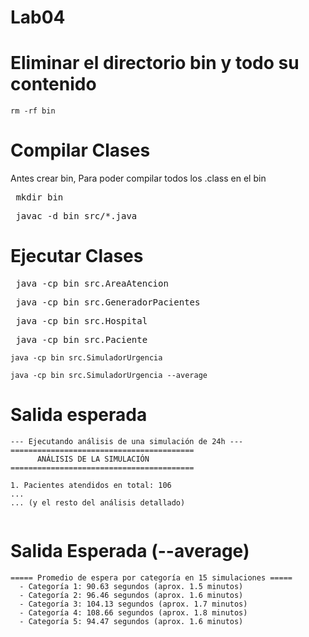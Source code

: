 # Lab04
# Eliminar el directorio bin y todo su contenido
```
rm -rf bin
```

# Compilar Clases
Antes crear bin, Para poder compilar todos los .class en el bin
<pre> mkdir bin </pre>

<pre> javac -d bin src/*.java </pre>

# Ejecutar Clases

<pre> java -cp bin src.AreaAtencion </pre>

<pre> java -cp bin src.GeneradorPacientes </pre>

<pre> java -cp bin src.Hospital </pre>

<pre> java -cp bin src.Paciente </pre>

```
java -cp bin src.SimuladorUrgencia
```
```
java -cp bin src.SimuladorUrgencia --average
```
# Salida esperada


```
--- Ejecutando análisis de una simulación de 24h ---
=========================================
      ANÁLISIS DE LA SIMULACIÓN
=========================================

1. Pacientes atendidos en total: 106
...
... (y el resto del análisis detallado)
  
```

# Salida Esperada (--average)

```
===== Promedio de espera por categoría en 15 simulaciones =====
  - Categoría 1: 90.63 segundos (aprox. 1.5 minutos)
  - Categoría 2: 96.46 segundos (aprox. 1.6 minutos)
  - Categoría 3: 104.13 segundos (aprox. 1.7 minutos)
  - Categoría 4: 108.66 segundos (aprox. 1.8 minutos)
  - Categoría 5: 94.47 segundos (aprox. 1.6 minutos)
```




